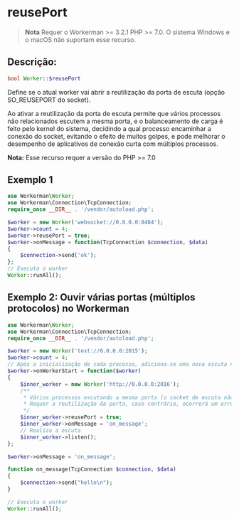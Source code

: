 # reusePort
> **Nota**
> Requer o Workerman >= 3.2.1 PHP >= 7.0. O sistema Windows e o macOS não suportam esse recurso.

## Descrição:

```php
bool Worker::$reusePort
```

Define se o atual worker vai abrir a reutilização da porta de escuta (opção SO_REUSEPORT do socket).

Ao ativar a reutilização da porta de escuta permite que vários processos não relacionados escutem a mesma porta, e o balanceamento de carga é feito pelo kernel do sistema, decidindo a qual processo encaminhar a conexão do socket, evitando o efeito de muitos golpes, e pode melhorar o desempenho de aplicativos de conexão curta com múltiplos processos.

**Nota:** Esse recurso requer a versão do PHP >= 7.0

## Exemplo 1

```php
use Workerman\Worker;
use Workerman\Connection\TcpConnection;
require_once __DIR__ . '/vendor/autoload.php';

$worker = new Worker('websocket://0.0.0.0:8484');
$worker->count = 4;
$worker->reusePort = true;
$worker->onMessage = function(TcpConnection $connection, $data)
{
    $connection->send('ok');
};
// Executa o worker
Worker::runAll();
```

## Exemplo 2: Ouvir várias portas (múltiplos protocolos) no Workerman
```php
use Workerman\Worker;
use Workerman\Connection\TcpConnection;
require_once __DIR__ . '/vendor/autoload.php';

$worker = new Worker('text://0.0.0.0:2015');
$worker->count = 4;
// Após a inicialização de cada processo, adiciona-se uma nova escuta no processo atual
$worker->onWorkerStart = function($worker)
{
    $inner_worker = new Worker('http://0.0.0.0:2016');
    /**
     * Vários processos escutando a mesma porta (o socket de escuta não é herdado pelo processo pai)
     * Requer a reutilização da porta, caso contrário, ocorrerá um erro de Address already in use
     */
    $inner_worker->reusePort = true;
    $inner_worker->onMessage = 'on_message';
    // Realiza a escuta
    $inner_worker->listen();
};

$worker->onMessage = 'on_message';

function on_message(TcpConnection $connection, $data)
{
    $connection->send("hello\n");
}

// Executa o worker
Worker::runAll();
```
